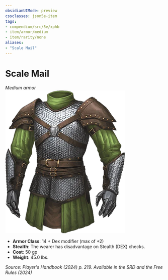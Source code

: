```yaml
---
obsidianUIMode: preview
cssclasses: json5e-item
tags:
- compendium/src/5e/xphb
- item/armor/medium
- item/rarity/none
aliases: 
- "Scale Mail"
---
```

# Scale Mail
*Medium armor*  
![](/3-Mechanics/CLI/items/img/scale-mail.webp#right)

- **Armor Class**: 14 + Dex modifier (max of +2)
- **Stealth**: The wearer has disadvantage on Stealth (DEX) checks.
- **Cost**: 50 gp
- **Weight**: 45.0 lbs.

*Source: Player's Handbook (2024) p. 219. Available in the <span title='Systems Reference Document (5.2)'>SRD</span> and the Free Rules (2024)*